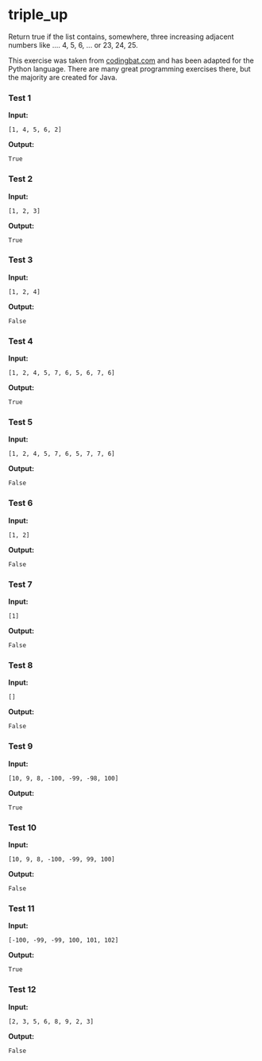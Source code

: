 # triple_up





Return true if the list contains, somewhere, three increasing adjacent numbers like .... 4, 5, 6, ... or 23, 24, 25.

This exercise was taken from [codingbat.com](https://codingbat.com/prob/p137874) and has been adapted for the Python language. There are many great programming exercises there, but the majority are created for Java.






### Test 1
**Input:**
```
[1, 4, 5, 6, 2]
```
**Output:**
```
True
```
### Test 2
**Input:**
```
[1, 2, 3]
```
**Output:**
```
True
```
### Test 3
**Input:**
```
[1, 2, 4]
```
**Output:**
```
False
```
### Test 4
**Input:**
```
[1, 2, 4, 5, 7, 6, 5, 6, 7, 6]
```
**Output:**
```
True
```
### Test 5
**Input:**
```
[1, 2, 4, 5, 7, 6, 5, 7, 7, 6]
```
**Output:**
```
False
```
### Test 6
**Input:**
```
[1, 2]
```
**Output:**
```
False
```
### Test 7
**Input:**
```
[1]
```
**Output:**
```
False
```
### Test 8
**Input:**
```
[]
```
**Output:**
```
False
```
### Test 9
**Input:**
```
[10, 9, 8, -100, -99, -98, 100]
```
**Output:**
```
True
```
### Test 10
**Input:**
```
[10, 9, 8, -100, -99, 99, 100]
```
**Output:**
```
False
```
### Test 11
**Input:**
```
[-100, -99, -99, 100, 101, 102]
```
**Output:**
```
True
```
### Test 12
**Input:**
```
[2, 3, 5, 6, 8, 9, 2, 3]
```
**Output:**
```
False
```

